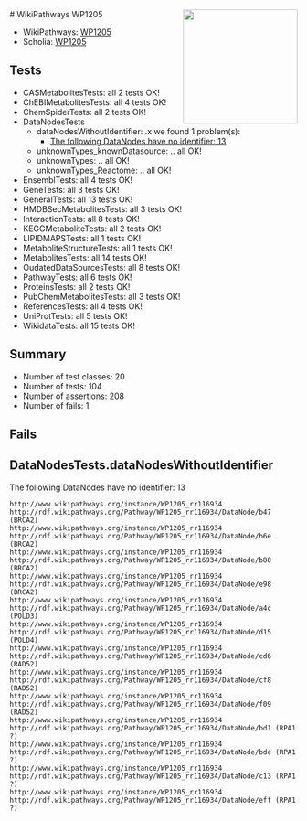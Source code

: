 <img style="float: right; width: 200px" src="https://upload.wikimedia.org/wikipedia/commons/thumb/8/83/Wplogo_with_text_500.png/640px-Wplogo_with_text_500.png" />
# WikiPathways WP1205

* WikiPathways: [WP1205](https://new.wikipathways.org/pathways/WP1205)
* Scholia: [WP1205](https://scholia.toolforge.org/wikipathways/WP1205)
## Tests
* CASMetabolitesTests: all 2 tests OK!
* ChEBIMetabolitesTests: all 4 tests OK!
* ChemSpiderTests: all 2 tests OK!
* DataNodesTests
    * dataNodesWithoutIdentifier: .x we found 1 problem(s):
        * [The following DataNodes have no identifier: 13](#8792c493)
    * unknownTypes_knownDatasource: .. all OK!
    * unknownTypes: .. all OK!
    * unknownTypes_Reactome: .. all OK!
* EnsemblTests: all 4 tests OK!
* GeneTests: all 3 tests OK!
* GeneralTests: all 13 tests OK!
* HMDBSecMetabolitesTests: all 3 tests OK!
* InteractionTests: all 8 tests OK!
* KEGGMetaboliteTests: all 2 tests OK!
* LIPIDMAPSTests: all 1 tests OK!
* MetaboliteStructureTests: all 1 tests OK!
* MetabolitesTests: all 14 tests OK!
* OudatedDataSourcesTests: all 8 tests OK!
* PathwayTests: all 6 tests OK!
* ProteinsTests: all 2 tests OK!
* PubChemMetabolitesTests: all 3 tests OK!
* ReferencesTests: all 4 tests OK!
* UniProtTests: all 5 tests OK!
* WikidataTests: all 15 tests OK!


## Summary

* Number of test classes: 20
* Number of tests: 104
* Number of assertions: 208
* Number of fails: 1

## Fails

<a name="8792c493" />

## DataNodesTests.dataNodesWithoutIdentifier

The following DataNodes have no identifier: 13
```
http://www.wikipathways.org/instance/WP1205_rr116934 http://rdf.wikipathways.org/Pathway/WP1205_rr116934/DataNode/b47 (BRCA2)
http://www.wikipathways.org/instance/WP1205_rr116934 http://rdf.wikipathways.org/Pathway/WP1205_rr116934/DataNode/b6e (BRCA2)
http://www.wikipathways.org/instance/WP1205_rr116934 http://rdf.wikipathways.org/Pathway/WP1205_rr116934/DataNode/b80 (BRCA2)
http://www.wikipathways.org/instance/WP1205_rr116934 http://rdf.wikipathways.org/Pathway/WP1205_rr116934/DataNode/e98 (BRCA2)
http://www.wikipathways.org/instance/WP1205_rr116934 http://rdf.wikipathways.org/Pathway/WP1205_rr116934/DataNode/a4c (POLD3)
http://www.wikipathways.org/instance/WP1205_rr116934 http://rdf.wikipathways.org/Pathway/WP1205_rr116934/DataNode/d15 (POLD4)
http://www.wikipathways.org/instance/WP1205_rr116934 http://rdf.wikipathways.org/Pathway/WP1205_rr116934/DataNode/cd6 (RAD52)
http://www.wikipathways.org/instance/WP1205_rr116934 http://rdf.wikipathways.org/Pathway/WP1205_rr116934/DataNode/cf8 (RAD52)
http://www.wikipathways.org/instance/WP1205_rr116934 http://rdf.wikipathways.org/Pathway/WP1205_rr116934/DataNode/f09 (RAD52)
http://www.wikipathways.org/instance/WP1205_rr116934 http://rdf.wikipathways.org/Pathway/WP1205_rr116934/DataNode/bd1 (RPA1 ?)
http://www.wikipathways.org/instance/WP1205_rr116934 http://rdf.wikipathways.org/Pathway/WP1205_rr116934/DataNode/bde (RPA1 ?)
http://www.wikipathways.org/instance/WP1205_rr116934 http://rdf.wikipathways.org/Pathway/WP1205_rr116934/DataNode/c13 (RPA1 ?)
http://www.wikipathways.org/instance/WP1205_rr116934 http://rdf.wikipathways.org/Pathway/WP1205_rr116934/DataNode/eff (RPA1 ?)
```

